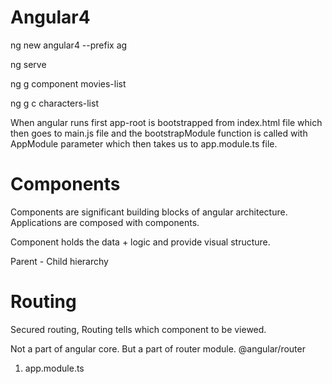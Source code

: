 # Angular4

ng new angular4 --prefix ag

ng serve

ng g component movies-list

ng g c characters-list

When angular runs first app-root is bootstrapped from index.html file which then goes to main.js file and the bootstrapModule function is called with AppModule parameter which then takes us to app.module.ts file.

# Components
Components are significant building blocks of angular architecture. Applications are composed with components.

Component holds the data + logic and provide visual structure.

Parent - Child hierarchy

# Routing

Secured routing, Routing tells which component to be viewed.

Not a part of angular core. But a part of router module. @angular/router

1. app.module.ts